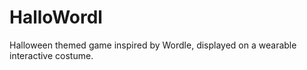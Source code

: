 # HalloWordl
Halloween themed game inspired by Wordle, displayed on a wearable interactive costume.
